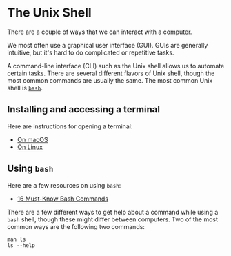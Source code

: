 [`bash`]: https://www.gnu.org/software/bash/

# The Unix Shell

There are a couple of ways that we can interact with a computer. 

We most often use a graphical user interface (GUI). GUIs are generally 
intuitive, but it's hard to do complicated or repetitive tasks.

A command-line interface (CLI) such as the Unix shell allows us to
automate certain tasks.  There are several different flavors of Unix
shell, though the most common commands are usually the same. The most 
common Unix shell is [`bash`].  

## Installing and accessing a terminal

Here are instructions for opening a terminal: 

- [On macOS](https://support.apple.com/guide/terminal/open-or-quit-terminal-apd5265185d-f365-44cb-8b09-71a064a42125/mac)
- [On Linux](https://itsfoss.com/open-terminal-ubuntu/)

## Using `bash`

Here are a few resources on using `bash`:

- [16 Must-Know Bash Commands](https://towardsdatascience.com/16-must-know-bash-commands-for-data-scientists-d8263e990e0e)

There are a few different ways to get help about a command while using a
`bash` shell, though these might differ between computers. Two of the
most common ways are the following two commands:

```shell
man ls
ls --help
```

